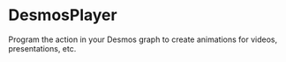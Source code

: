 # DesmosPlayer
Program the action in your Desmos graph to create animations for videos, presentations, etc.
